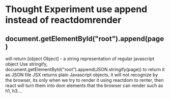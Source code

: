 # Thought Experiment use append instead of reactdomrender
## document.getElementById("root").append(page)
will return [object Object] - a string representation of regular javascript object
Use stringify, document.getElementById("root").append(JSON.stringify(page)) to return it as JSON file
JSX returns plain Javascript objects, it will not recognize by the browser, its only when we try to render it using reactdom to renter, then react will turn them into dom elements that the browser can render such as h1, h3....